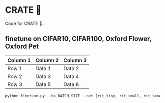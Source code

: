 # CRATE :takeout_box:
Code for CRATE :takeout_box:.


## finetune on CIFAR10, CIFAR100, Oxford Flower, Oxford Pet
| Column 1 | Column 2 | Column 3 |
| -------- | -------- | -------- |
| Row 1    | Data 1   | Data 2   |
| Row 2    | Data 3   | Data 4   |
| Row 3    | Data 5   | Data 6   |

```python
python finetune.py --bs BATCH_SIZE --net [rit_tiny, rit_small, rit_base, rit_large, vit_tiny, vit_small] --opt [adamW, adam, sgd] --lr LEARNING_RATE --n_epochs N_EPOCHS --randomaug 1 --data [cifar10, cifar100, pets, flower] --type MODEL_SCALE4RIT --ckpt_dir CKPT_DIR --data_dir DATA_DIR
```